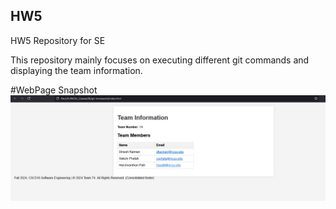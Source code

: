 ## HW5
HW5 Repository for SE

This repository mainly focuses on executing different git commands and displaying the team information.

#WebPage Snapshot
![WebPage Snapshot](WebPage_Snapshot.jpg)